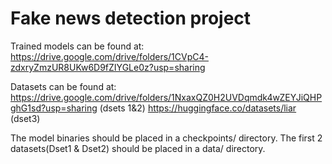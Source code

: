 # Fake news detection project

Trained models can be found at: https://drive.google.com/drive/folders/1CVpC4-zdxryZmzUR8UKw6D9fZIYGLe0z?usp=sharing

Datasets can be found at:
https://drive.google.com/drive/folders/1NxaxQZ0H2UVDqmdk4wZEYJiQHPghG1sd?usp=sharing (dsets 1&2)
https://huggingface.co/datasets/liar (dset3)

The model binaries should be placed in a checkpoints/ directory.
The first 2 datasets(Dset1 & Dset2) should be placed in a data/ directory.
